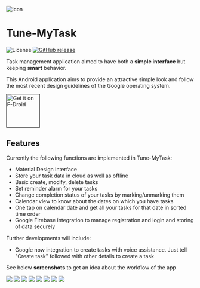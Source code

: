 ![icon](assets/app_logo.png)

Tune-MyTask
==========
![License](https://img.shields.io/badge/License-GPLv3-red.svg)
[![GitHub release](https://img.shields.io/github/v/release/saptarshidash/Tune-MyTask)](https://github.com/saptarshidash/Tune-MyTask/releases/tag/)

Task management application aimed to have both a <b>simple interface</b> but keeping <b>smart</b> behavior.

This Android application aims to provide an attractive simple look and follow the most recent design guidelines of the Google operating system.

<a href="" target="_blank">
<img src="https://f-droid.org/badge/get-it-on.png" alt="Get it on F-Droid" height="90"/></a>

## Features

Currently the following functions are implemented in Tune-MyTask:

* Material Design interface
* Store your task data in cloud as well as offline
* Basic create, modify, delete tasks
* Set reminder alarm for your tasks
* Change completion status of your tasks by marking/unmarking them
* Calendar view to know about the dates on which you have tasks
* One tap on calendar date and get all your tasks for that date in sorted time order
* Google Firebase integration to manage registration and login and storing of data securely

Further developments will include:
* Google now integration to create tasks with voice assistance. Just tell "Create task" followed
with other details to create a task

See below <b>screenshots</b> to get an idea about the workflow of the app<br>

![](https://github.com/saptarshidash/Tune-MyTask/blob/master/assets/login_screen.svg)
![](https://github.com/saptarshidash/Tune-MyTask/blob/master/assets/registration_screen.svg)
![](https://github.com/saptarshidash/Tune-MyTask/blob/master/assets/home_screen1.svg)
![](https://github.com/saptarshidash/Tune-MyTask/blob/master/assets/home_screen2.svg)
![](https://github.com/saptarshidash/Tune-MyTask/blob/master/assets/crud_option.svg)
![](https://github.com/saptarshidash/Tune-MyTask/blob/master/assets/crud_screen1.svg)
![](https://github.com/saptarshidash/Tune-MyTask/blob/master/assets/crud_time_selection.svg)
![](https://github.com/saptarshidash/Tune-MyTask/blob/master/assets/crud_task_priority.svg)






